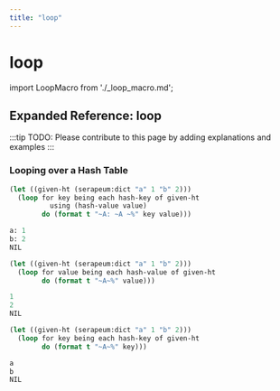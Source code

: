 ```yaml
---
title: "loop"
---
```


# loop

import LoopMacro from './_loop_macro.md';

<LoopMacro />

## Expanded Reference: loop

:::tip
TODO: Please contribute to this page by adding explanations and examples
:::

### Looping over a Hash Table
```lisp
(let ((given-ht (serapeum:dict "a" 1 "b" 2)))
  (loop for key being each hash-key of given-ht
          using (hash-value value)
        do (format t "~A: ~A ~%" key value)))

a: 1 
b: 2 
NIL

(let ((given-ht (serapeum:dict "a" 1 "b" 2)))
  (loop for value being each hash-value of given-ht
        do (format t "~A~%" value)))

1
2
NIL

(let ((given-ht (serapeum:dict "a" 1 "b" 2)))
  (loop for key being each hash-key of given-ht
        do (format t "~A~%" key)))

a
b
NIL
```
